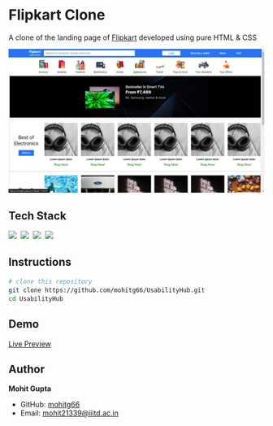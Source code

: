 # Flipkart Clone
A clone of the landing page of [Flipkart](https://flipkart.com) developed using pure HTML &amp; CSS

<img src="homepage1.png">


## Tech Stack

<img height="60px" src="https://cdn.svgporn.com/logos/html-5.svg">&nbsp; <img height="60px" src="https://cdn.svgporn.com/logos/css-3.svg">&nbsp; <img height="50px" src="https://cdn.svgporn.com/logos/git-icon.svg">&nbsp; <img height="50px" src="https://github.githubassets.com/images/modules/logos_page/GitHub-Mark.png">


## Instructions

```bash
# clone this repository
git clone https://github.com/mohitg66/UsabilityHub.git
cd UsabilityHub
```


## Demo
[Live Preview](https://mohitg66.github.io/Flipkart-Clone/)


## Author

**Mohit Gupta**

- GitHub: [mohitg66](https://github.com/mohitg66/)
- Email: [mohit21339@iiitd.ac.in](mailto:mohit21339@iiitd.ac.in)
